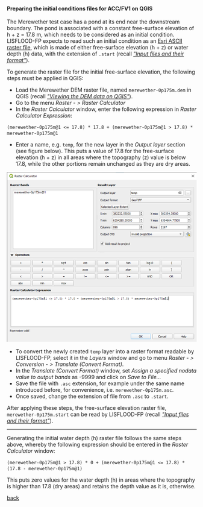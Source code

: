 #### Preparing the initial conditions files for ACC/FV1 on QGIS

The Merewether test case has a pond at its end near the downstream boundary. The pond is associated with a constant free-surface elevation of h + z = 17.8 m, which needs to be considered as an initial condition. LISFLOOD-FP expects to read such an initial condition as an [Esri ASCII raster file](https://desktop.arcgis.com/en/arcmap/10.3/manage-data/raster-and-images/esri-ascii-raster-format.htm), which is made of either free-surface elevation (h + z) or water depth (h) data, with the extension of `.start` (recall [_"Input files and their format"_](https://www.seamlesswave.com/Merewether1-6)).  

To generate the raster file for the initial free-surface elevation, the following steps must be applied in QGIS:

-	Load the Merewether DEM raster file, named `merewether-0p175m.dem` in QGIS (recall [_"Viewing the DEM data on QGIS"_](/Merewether2-1.md)).
-	Go to the menu *Raster - > Raster Calculator*
-	In the *Raster Calculator* window, enter the following expression in *Raster Calculator Expression*:
```
(merewether-0p175m@1 <= 17.8) * 17.8 + (merewether-0p175m@1 > 17.8) * merewether-0p175m@1
``` 
- Enter a name, e.g. `temp`, for the new layer in the *Output layer* section (see figure below). This puts a value of 17.8 for the free-surface elevation (h + z) in all areas where the topography (z) value is below 17.8, while the other portions remain unchanged as they are dry areas.

![image](/Figures/mer7.png)

- To convert the newly created `temp` layer into a raster format readable by LISFLOOD-FP, select it in the *Layers* window and go to menu *Raster - > Conversion - > Translate (Convert Format)*.
-	In the *Translate (Convert Format)* window, set *Assign a specified nodata value to output bands* as -9999 and click on *Save to File…*
-	Save the file with `.asc` extension, for example under the same name introduced before, for convenience, i.e. `merewether-0p175m.asc`. 
-	Once saved, change the extension of file from `.asc` to `.start`. 

After applying these steps, the free-surface elevation raster file, `merewether-0p175m.start` can be read by LISFLOOD-FP (recall [_"Input files and their format"_](https://www.seamlesswave.com/Merewether1-6)).  


---


Generating the initial water depth (h) raster file follows the same steps above, whereby the following expression should be entered in the *Raster Calculator* window:
```
(merewether-0p175m@1 > 17.8) * 0 + (merewether-0p175m@1 <= 17.8) * (17.8 - merewether-0p175m@1)
```
This puts zero values for the water depth (h) in areas where the topography is higher than 17.8 (dry areas) and retains the depth value as it is, otherwise.





[back](/Merewether2.md)
